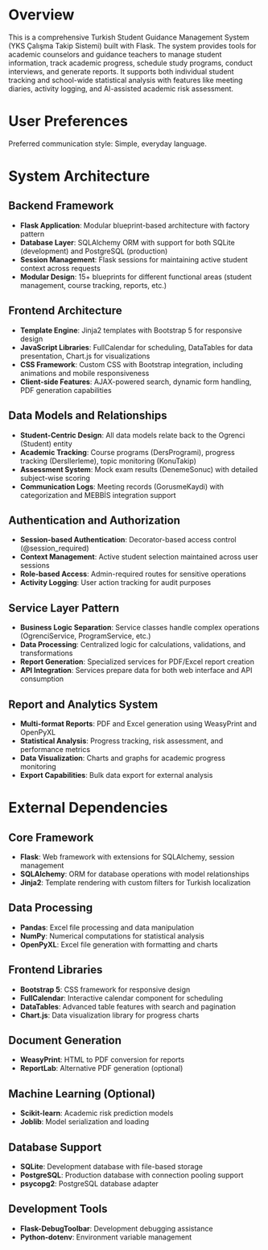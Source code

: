 # Overview

This is a comprehensive Turkish Student Guidance Management System (YKS Çalışma Takip Sistemi) built with Flask. The system provides tools for academic counselors and guidance teachers to manage student information, track academic progress, schedule study programs, conduct interviews, and generate reports. It supports both individual student tracking and school-wide statistical analysis with features like meeting diaries, activity logging, and AI-assisted academic risk assessment.

# User Preferences

Preferred communication style: Simple, everyday language.

# System Architecture

## Backend Framework
- **Flask Application**: Modular blueprint-based architecture with factory pattern
- **Database Layer**: SQLAlchemy ORM with support for both SQLite (development) and PostgreSQL (production)
- **Session Management**: Flask sessions for maintaining active student context across requests
- **Modular Design**: 15+ blueprints for different functional areas (student management, course tracking, reports, etc.)

## Frontend Architecture
- **Template Engine**: Jinja2 templates with Bootstrap 5 for responsive design
- **JavaScript Libraries**: FullCalendar for scheduling, DataTables for data presentation, Chart.js for visualizations
- **CSS Framework**: Custom CSS with Bootstrap integration, including animations and mobile responsiveness
- **Client-side Features**: AJAX-powered search, dynamic form handling, PDF generation capabilities

## Data Models and Relationships
- **Student-Centric Design**: All data models relate back to the Ogrenci (Student) entity
- **Academic Tracking**: Course programs (DersProgrami), progress tracking (DersIlerleme), topic monitoring (KonuTakip)
- **Assessment System**: Mock exam results (DenemeSonuc) with detailed subject-wise scoring
- **Communication Logs**: Meeting records (GorusmeKaydi) with categorization and MEBBİS integration support

## Authentication and Authorization
- **Session-based Authentication**: Decorator-based access control (@session_required)
- **Context Management**: Active student selection maintained across user sessions
- **Role-based Access**: Admin-required routes for sensitive operations
- **Activity Logging**: User action tracking for audit purposes

## Service Layer Pattern
- **Business Logic Separation**: Service classes handle complex operations (OgrenciService, ProgramService, etc.)
- **Data Processing**: Centralized logic for calculations, validations, and transformations
- **Report Generation**: Specialized services for PDF/Excel report creation
- **API Integration**: Services prepare data for both web interface and API consumption

## Report and Analytics System
- **Multi-format Reports**: PDF and Excel generation using WeasyPrint and OpenPyXL
- **Statistical Analysis**: Progress tracking, risk assessment, and performance metrics
- **Data Visualization**: Charts and graphs for academic progress monitoring
- **Export Capabilities**: Bulk data export for external analysis

# External Dependencies

## Core Framework
- **Flask**: Web framework with extensions for SQLAlchemy, session management
- **SQLAlchemy**: ORM for database operations with model relationships
- **Jinja2**: Template rendering with custom filters for Turkish localization

## Data Processing
- **Pandas**: Excel file processing and data manipulation
- **NumPy**: Numerical computations for statistical analysis
- **OpenPyXL**: Excel file generation with formatting and charts

## Frontend Libraries
- **Bootstrap 5**: CSS framework for responsive design
- **FullCalendar**: Interactive calendar component for scheduling
- **DataTables**: Advanced table features with search and pagination
- **Chart.js**: Data visualization library for progress charts

## Document Generation
- **WeasyPrint**: HTML to PDF conversion for reports
- **ReportLab**: Alternative PDF generation (optional)

## Machine Learning (Optional)
- **Scikit-learn**: Academic risk prediction models
- **Joblib**: Model serialization and loading

## Database Support
- **SQLite**: Development database with file-based storage
- **PostgreSQL**: Production database with connection pooling support
- **psycopg2**: PostgreSQL database adapter

## Development Tools
- **Flask-DebugToolbar**: Development debugging assistance
- **Python-dotenv**: Environment variable management